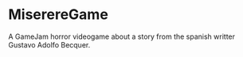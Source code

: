 # MiserereGame

A GameJam horror videogame about a story from the spanish writter Gustavo Adolfo Becquer.     
